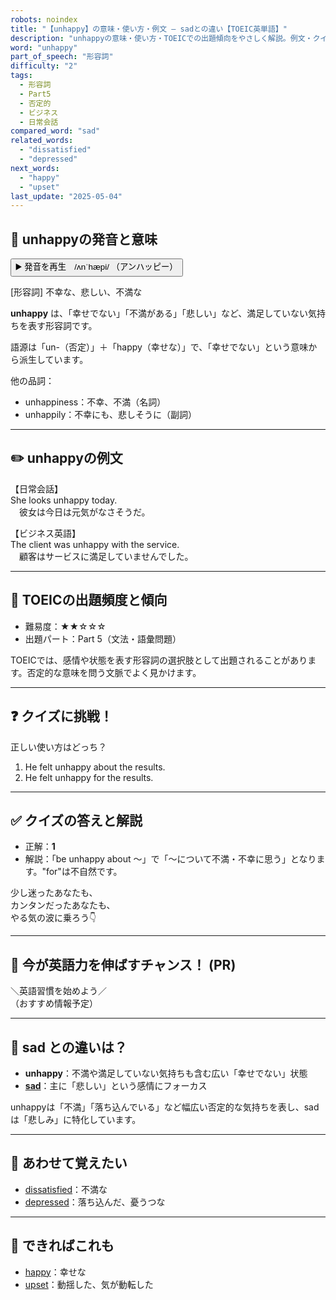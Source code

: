 ```yaml
---
robots: noindex
title: "【unhappy】の意味・使い方・例文 ― sadとの違い【TOEIC英単語】"
description: "unhappyの意味・使い方・TOEICでの出題傾向をやさしく解説。例文・クイズ付きでsadとの違いもわかりやすく学べます。"
word: "unhappy"
part_of_speech: "形容詞"
difficulty: "2"
tags:
  - 形容詞
  - Part5
  - 否定的
  - ビジネス
  - 日常会話
compared_word: "sad"
related_words:
  - "dissatisfied"
  - "depressed"
next_words:
  - "happy"
  - "upset"
last_update: "2025-05-04"
---
```


## 🔰 unhappyの発音と意味

<button class="play-audio" onclick="playTTS('unhappy')">
  <span class="play-audio-main">
    ▶️ 発音を再生　/ʌnˈhæpi/
  </span>
  <span class="play-audio-sub">
    （アンハッピー）
  </span>
</button>

[形容詞] 不幸な、悲しい、不満な

**unhappy** は、「幸せでない」「不満がある」「悲しい」など、満足していない気持ちを表す形容詞です。

語源は「un-（否定）」＋「happy（幸せな）」で、「幸せでない」という意味から派生しています。

他の品詞：  
- unhappiness：不幸、不満（名詞）
- unhappily：不幸にも、悲しそうに（副詞）

---

## ✏️ unhappyの例文

【日常会話】  
She looks unhappy today.  
　彼女は今日は元気がなさそうだ。

【ビジネス英語】  
The client was unhappy with the service.  
　顧客はサービスに満足していませんでした。

---

## 🎯 TOEICの出題頻度と傾向

- 難易度：★★☆☆☆
- 出題パート：Part 5（文法・語彙問題）

TOEICでは、感情や状態を表す形容詞の選択肢として出題されることがあります。否定的な意味を問う文脈でよく見かけます。

---

## ❓ クイズに挑戦！

正しい使い方はどっち？

1. He felt unhappy about the results.  
2. He felt unhappy for the results.

---

## ✅ クイズの答えと解説

- 正解：**1**
- 解説：「be unhappy about ～」で「～について不満・不幸に思う」となります。"for"は不自然です。

少し迷ったあなたも、  
カンタンだったあなたも、  
やる気の波に乗ろう👇️

---

## 🚀 今が英語力を伸ばすチャンス！ (PR)

<div class="info-center">
＼英語習慣を始めよう／<br>  
（おすすめ情報予定）
</div>

---

## 🤔  sad との違いは？

- **unhappy**：不満や満足していない気持ちも含む広い「幸せでない」状態
- **[sad](/word/sad/)**：主に「悲しい」という感情にフォーカス

unhappyは「不満」「落ち込んでいる」など幅広い否定的な気持ちを表し、sadは「悲しみ」に特化しています。

---

## 🧩 あわせて覚えたい

- [dissatisfied](/word/dissatisfied/)：不満な
- [depressed](/word/depressed/)：落ち込んだ、憂うつな

---

## 📖 できればこれも

- [happy](/word/happy/)：幸せな
- [upset](/word/upset/)：動揺した、気が動転した

<!-- cvid: aid37_bid13 -->
